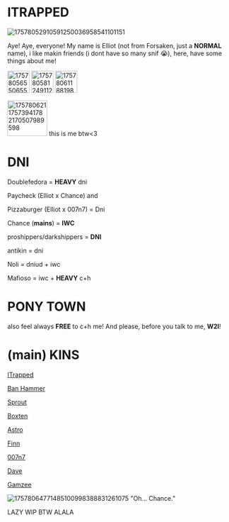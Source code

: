 # ITRAPPED
![17578052910591250036958541101151](https://github.com/user-attachments/assets/c385a2ea-20a3-4b31-a3c8-255e7ac86250)

Aye! Aye, everyone! My name is Elliot (not from Forsaken, just a **NORMAL** name), i like makin friends (i dont have so many snif 😭), here, have some things about me!

<img width="50" height="50" alt="17578056550655299127370531830109" src="https://github.com/user-attachments/assets/9fc613ea-d052-494f-a405-287c6883b6a7" />
<img width="50" height= "50" alt="1757805812491129126375396296917"src="https://github.com/user-attachments/assets/54b17d31-109a-4a92-9679-eecda0f205a4" />
<img width="50" height="50" alt="17578061188198753669571098897219" src="https://github.com/user-attachments/assets/2dd89e9e-0e74-46ad-acc8-15c7a7b7f101" />



<img width="90" height="80" 
alt="17578062117573941782170507989598" src="https://github.com/user-attachments/assets/a9b9dc83-e516-4bd3-9613-4acab7b52a5b" />
this is me btw<3

# DNI

Doublefedora = **HEAVY** dni

Paycheck (Elliot x Chance) and 

Pizzaburger (Elliot x 007n7) = Dni

Chance (**mains**) = **IWC**

proshippers/darkshippers = **DNI**

antikin = dni

Noli = dniud + iwc

Mafioso = iwc + **HEAVY** c+h
# PONY TOWN
also feel always **FREE** to c+h me! And please, before you talk to me, **W2I**!
# (main) KINS

[ITrapped](https://forsaken2024.fandom.com/wiki/ITrapped)

[Ban Hammer](https://phighting.fandom.com/wiki/Ban_Hammer)

[Sprout](https://dandys-world-robloxhorror.fandom.com/wiki/Sprout)

[Boxten](https://dandys-world-robloxhorror.fandom.com/wiki/Boxten)

[Astro](https://dandys-world-robloxhorror.fandom.com/wiki/Astro)

[Finn](https://dandys-world-robloxhorror.fandom.com/wiki/Finn)

[007n7](https://forsaken2024.fandom.com/wiki/007n7) 

[Dave](https://mspaintadventures.fandom.com/wiki/Dave_Strider)

[Gamzee](https://mspaintadventures.fandom.com/wiki/Gamzee_Makara)

![17578064771485100998388831261075](https://github.com/user-attachments/assets/7b95e478-45b5-47b0-9cff-9b05cc31efca)
"Oh... Chance." 

LAZY WIP BTW ALALA

